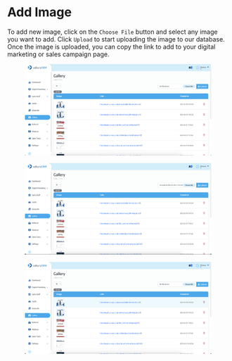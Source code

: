 # Add Image

To add new image, click on the `Choose File` button and select any image you want to add. Click `Upload` to start uploading the image to our database. Once the image is uploaded, you can copy the link to add to your digital marketing or sales campaign page.

<figure><img src="../../.gitbook/assets/Screenshot 2023-02-09 at 18.11.29.png" alt=""><figcaption></figcaption></figure>

<figure><img src="../../.gitbook/assets/Screenshot 2023-02-09 at 18.11.50.png" alt=""><figcaption></figcaption></figure>

<figure><img src="../../.gitbook/assets/Screenshot 2023-02-09 at 18.12.16.png" alt=""><figcaption></figcaption></figure>
